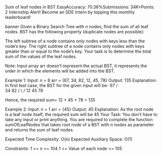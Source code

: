 Sum of leaf nodes in BST
EasyAccuracy: 70.36%Submissions: 34K+Points: 2
Internship Alert!
Become an SDE Intern by topping this monthly leaderboard! 

banner
Given a Binary Search Tree with n nodes, find the sum of all leaf nodes. BST has the following property (duplicate nodes are possible):

The left subtree of a node contains only nodes with keys less than the node’s key.
The right subtree of a node contains only nodes with keys greater than or equal to the node’s key.
Your task is to determine the total sum of the values of the leaf nodes.

Note: Input array arr doesn't represent the actual BST, it represents the order in which the elements will be added into the BST.

Example 1:
Input:
n = 6
arr = {67, 34, 82, 12, 45, 78}
Output:
135
Explanation:
In first test case, the BST for the given input will be-
                67
             /     \
           34       82
          /   \    /
         12   45  78

Hence, the required sum= 12 + 45 + 78 = 135

Example 2:
Input:
n = 1
arr = {45}
Output:
45
Explanation:
As the root node is a leaf node itself, 
the required sum will be 45
Your Task:
You don't have to take any input or print anything. You are required to complete the function sumOfLeafNodes that takes root node of a BST with n nodes as parameter and returns the sum of leaf nodes. 

Expected Time Complexity: O(n)
Expected Auxiliary Space: O(1)

Constraints:
1 <= n <= 104
1 <= Value of each node <= 105